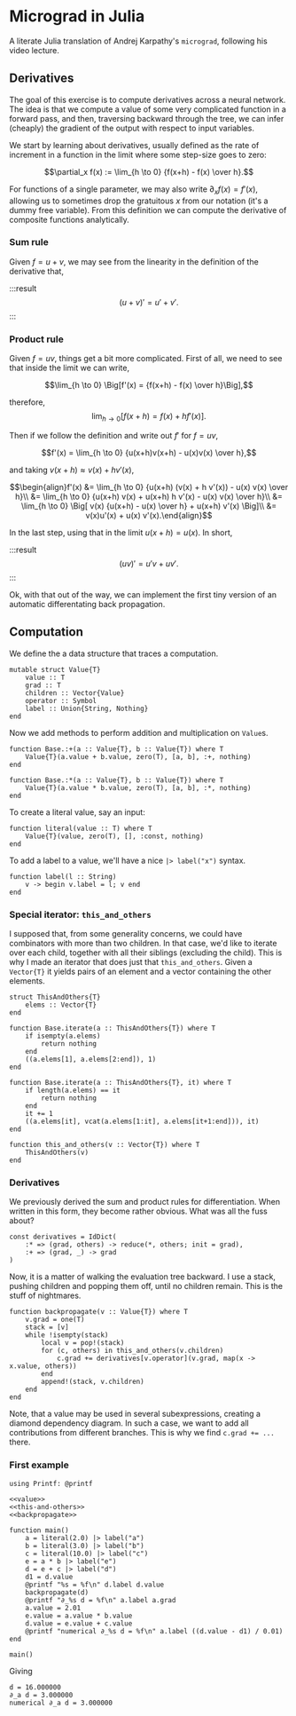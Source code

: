 # Micrograd in Julia
A literate Julia translation of Andrej Karpathy's `micrograd`, following his video lecture.

## Derivatives
The goal of this exercise is to compute derivatives across a neural network. The idea is that we compute a value of some very complicated function in a forward pass, and then, traversing backward through the tree, we can infer (cheaply) the gradient of the output with respect to input variables.

We start by learning about derivatives, usually defined as the rate of increment in a function in the limit where some step-size goes to zero:

$$\partial_x f(x) := \lim_{h \to 0} {f(x+h) - f(x) \over h}.$$

For functions of a single parameter, we may also write $\partial_x f(x) = f'(x)$, allowing us to sometimes drop the gratuitous $x$ from our notation (it's a dummy free variable). From this definition we can compute the derivative of composite functions analytically.

### Sum rule
Given $f = u + v$, we may see from the linearity in the definition of the derivative that,

:::result
$$(u+v)' = u' + v'.$$
:::

### Product rule
Given $f = uv$, things get a bit more complicated. First of all, we need to see that inside the limit we can write,

$$\lim_{h \to 0} \Big[f'(x) = {f(x+h) - f(x) \over h}\Big],$$

therefore,
$$\lim_{h \to 0} \Big[f(x+h) = f(x) + h f'(x)\Big].$$

Then if we follow the definition and write out $f'$ for $f=uv$,

$$f'(x) = \lim_{h \to 0} {u(x+h)v(x+h) - u(x)v(x) \over h},$$

and taking $v(x+h) \approx v(x) + h v'(x)$,

$$\begin{align}f'(x) &= \lim_{h \to 0} {u(x+h) (v(x) + h v'(x)) - u(x) v(x) \over h}\\
                     &= \lim_{h \to 0} {u(x+h) v(x) + u(x+h) h v'(x) - u(x) v(x) \over h}\\
                     &= \lim_{h \to 0} \Big[ v(x) {u(x+h) - u(x) \over h} + u(x+h) v'(x) \Big]\\
                     &= v(x)u'(x) + u(x) v'(x).\end{align}$$

In the last step, using that in the limit $u(x+h) = u(x)$. In short,

:::result
$$(uv)' = u'v + uv'.$$
:::

Ok, with that out of the way, we can implement the first tiny version of an automatic differentating back propagation.

## Computation
We define the a data structure that traces a computation.

``` {.julia #value}
mutable struct Value{T}
    value :: T
    grad :: T
    children :: Vector{Value}
    operator :: Symbol
    label :: Union{String, Nothing}
end
```

Now we add methods to perform addition and multiplication on `Value`s.

``` {.julia #value}
function Base.:+(a :: Value{T}, b :: Value{T}) where T
    Value{T}(a.value + b.value, zero(T), [a, b], :+, nothing)
end

function Base.:*(a :: Value{T}, b :: Value{T}) where T
    Value{T}(a.value * b.value, zero(T), [a, b], :*, nothing)
end
```

To create a literal value, say an input:

``` {.julia #value}
function literal(value :: T) where T
    Value{T}(value, zero(T), [], :const, nothing)
end
```

To add a label to a value, we'll have a nice `|> label("x")` syntax.

``` {.julia #value}
function label(l :: String)
    v -> begin v.label = l; v end
end
```

### Special iterator: `this_and_others`
I supposed that, from some generality concerns, we could have combinators with more than two children. In that case, we'd like to iterate over each child, together with all their siblings (excluding the child). This is why I made an iterator that does just that `this_and_others`. Given a `Vector{T}` it yields pairs of an element and a vector containing the other elements.

``` {.julia #this-and-others}
struct ThisAndOthers{T}
    elems :: Vector{T}
end

function Base.iterate(a :: ThisAndOthers{T}) where T
    if isempty(a.elems)
        return nothing
    end
    ((a.elems[1], a.elems[2:end]), 1)
end

function Base.iterate(a :: ThisAndOthers{T}, it) where T
    if length(a.elems) == it
        return nothing
    end
    it += 1
    ((a.elems[it], vcat(a.elems[1:it], a.elems[it+1:end])), it)
end

function this_and_others(v :: Vector{T}) where T
    ThisAndOthers(v)
end
```

### Derivatives
We previously derived the sum and product rules for differentiation. When written in this form, they become rather obvious. What was all the fuss about?

``` {.julia #backpropagate}
const derivatives = IdDict(
    :* => (grad, others) -> reduce(*, others; init = grad),
    :+ => (grad, _) -> grad
)
```

Now, it is a matter of walking the evaluation tree backward. I use a stack, pushing children and popping them off, until no children remain. This is the stuff of nightmares.

``` {.julia #backpropagate}
function backpropagate(v :: Value{T}) where T
    v.grad = one(T)
    stack = [v]
    while !isempty(stack)
        local v = pop!(stack)
        for (c, others) in this_and_others(v.children)
            c.grad += derivatives[v.operator](v.grad, map(x -> x.value, others))
        end
        append!(stack, v.children)
    end
end
```

Note, that a value may be used in several subexpressions, creating a diamond dependency diagram. In such a case, we want to add all contributions from different branches. This is why we find `c.grad += ...` there.

### First example

``` {.julia file=src/example1.jl}
using Printf: @printf

<<value>>
<<this-and-others>>
<<backpropagate>>

function main()
    a = literal(2.0) |> label("a")
    b = literal(3.0) |> label("b")
    c = literal(10.0) |> label("c")
    e = a * b |> label("e")
    d = e + c |> label("d")
    d1 = d.value
    @printf "%s = %f\n" d.label d.value
    backpropagate(d)
    @printf "∂_%s d = %f\n" a.label a.grad
    a.value = 2.01
    e.value = a.value * b.value
    d.value = e.value + c.value
    @printf "numerical ∂_%s d = %f\n" a.label ((d.value - d1) / 0.01)
end

main()
```

Giving

```
d = 16.000000
∂_a d = 3.000000
numerical ∂_a d = 3.000000
```
